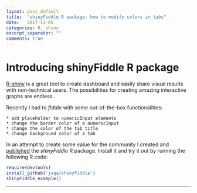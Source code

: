 ```yaml
---
layout: post_default
title:  "shinyFiddle R package: how to modify colors in tabs"
date:   2017-11-05
categories: R, shiny
excerpt_separator: ""
comments: true
---
```


# Introducing shinyFiddle R package
[R-shiny](http://shiny.rstudio.com/gallery/) is a great tool to create dashboard and easily share visual results with non-technical users. The possibilities for creating amazing interactive graphs are endless.

Recently I had to *fiddle* with some out-of-the-box functionalities:

	* add placeholder to numericInput elements
	* change the border color of a numericInput
	* change the color of the tab title
	* change background color of a tab

In an attempt to create some value for the community I created and [published](https://github.com/jsga/shinyFiddle) the _shinyFiddle_ R package. Install it and try it out by running the following R code:

```R
require(devtools)
install_github('jsga/shinyFiddle')
shinyFiddle_example()
```

***

<!-- <iframe src="https://jsaezgallego.shinyapps.io/shinyfiddle/" style="border: none; width: 440px; height: 500px"></iframe> -->

 